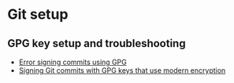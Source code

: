 # Git setup

## GPG key setup and troubleshooting
* [Error signing commits using GPG](https://stackoverflow.com/a/55993078)
* [Signing Git commits with GPG keys that use modern encryption](https://dev.to/benjaminblack/signing-git-commits-with-modern-encryption-1koh)

